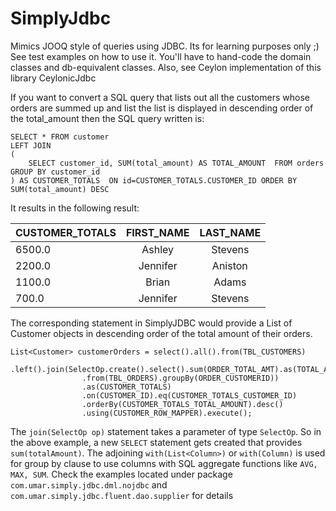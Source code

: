# SimplyJdbc
Mimics JOOQ style of queries using JDBC. Its for learning purposes only ;)
See test examples on how to use it. You'll have to hand-code the domain classes and db-equivalent classes. 
Also, see Ceylon implementation of this library CeylonicJdbc


If you want to convert a SQL query that lists out all the customers whose orders are summed up and list the list is displayed in descending order of the total_amount then the SQL query written is:
```
SELECT * FROM customer 
LEFT JOIN 
(
	SELECT customer_id, SUM(total_amount) AS TOTAL_AMOUNT  FROM orders GROUP BY customer_id
) AS CUSTOMER_TOTALS  ON id=CUSTOMER_TOTALS.CUSTOMER_ID ORDER BY  SUM(total_amount) DESC
```
It results in the following result:

|CUSTOMER_TOTALS|FIRST_NAME|LAST_NAME|
|---------------|:---------:|:--------:|
|6500.0	        |Ashley    |Stevens|
| 2200.0	|Jennifer|Aniston|
| 1100.0	|Brian|Adams|
| 700.0	        |Jennifer|Stevens|


The corresponding statement in SimplyJDBC would provide a List of Customer objects in descending order of the total amount of their orders.
```
List<Customer> customerOrders = select().all().from(TBL_CUSTOMERS)
                .left().join(SelectOp.create().select().sum(ORDER_TOTAL_AMT).as(TOTAL_AMOUNT).with(ORDER_CUSTOMERID)
                .from(TBL_ORDERS).groupBy(ORDER_CUSTOMERID))
                .as(CUSTOMER_TOTALS)
                .on(CUSTOMER_ID).eq(CUSTOMER_TOTALS_CUSTOMER_ID)
                .orderBy(CUSTOMER_TOTALS_TOTAL_AMOUNT).desc()
                .using(CUSTOMER_ROW_MAPPER).execute();

```
The ```join(SelectOp op)``` statement takes a parameter of type ```SelectOp```. So in the above example, a new ```SELECT``` statement gets created that provides ```sum(totalAmount)```. The adjoining ```with(List<Column>)``` or ```with(Column)``` is used for group by clause to use columns with SQL aggregate functions like ```AVG, MAX, SUM```.
Check the examples located under package ```com.umar.simply.jdbc.dml.nojdbc``` and ```com.umar.simply.jdbc.fluent.dao.supplier``` for details

